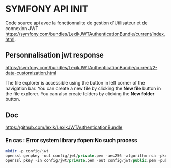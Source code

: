 ﻿# SYMFONY API INIT

Code source api avec la fonctionnalite de gestion d'Utilisateur et de connexion JWT https://symfony.com/bundles/LexikJWTAuthenticationBundle/current/index.html.

## Personnalisation jwt response
https://symfony.com/bundles/LexikJWTAuthenticationBundle/current/2-data-customization.html

The file explorer is accessible using the button in left corner of the navigation bar. You can create a new file by clicking the **New file** button in the file explorer. You can also create folders by clicking the **New folder** button.

## Doc
https://github.com/lexik/LexikJWTAuthenticationBundle

### En cas : Error system library:fopen:No such process
```php
mkdir -p config/jwt
openssl genpkey -out config/jwt/private.pem -aes256 -algorithm rsa -pkeyopt rsa_keygen_bits:4096
openssl pkey -in config/jwt/private.pem -out config/jwt/public.pem -pubout
```
```
